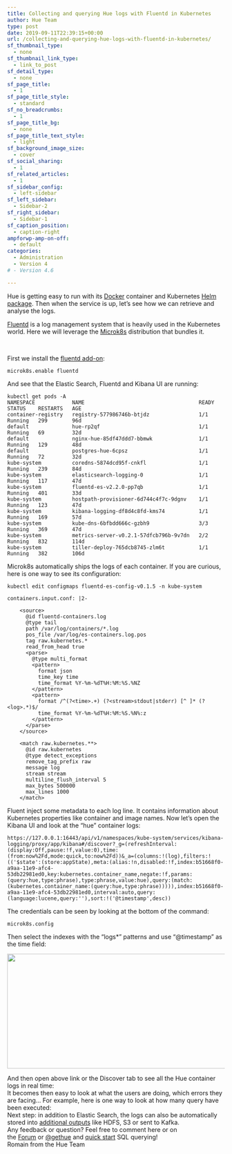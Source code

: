 ```yaml
---
title: Collecting and querying Hue logs with Fluentd in Kubernetes
author: Hue Team
type: post
date: 2019-09-11T22:39:15+00:00
url: /collecting-and-querying-hue-logs-with-fluentd-in-kubernetes/
sf_thumbnail_type:
  - none
sf_thumbnail_link_type:
  - link_to_post
sf_detail_type:
  - none
sf_page_title:
  - 1
sf_page_title_style:
  - standard
sf_no_breadcrumbs:
  - 1
sf_page_title_bg:
  - none
sf_page_title_text_style:
  - light
sf_background_image_size:
  - cover
sf_social_sharing:
  - 1
sf_related_articles:
  - 1
sf_sidebar_config:
  - left-sidebar
sf_left_sidebar:
  - Sidebar-2
sf_right_sidebar:
  - Sidebar-1
sf_caption_position:
  - caption-right
ampforwp-amp-on-off:
  - default
categories:
  - Administration
  - Version 4
# - Version 4.6

---
```

Hue is getting easy to run with its [Docker][1] container and Kubernetes [Helm package][2]. Then when the service is up, let&#8217;s see how we can retrieve and analyse the logs.

[Fluentd][3] is a log management system that is heavily used in the Kubernetes world. Here we will leverage the [Microk8s][4] distribution that bundles it.

&nbsp;

First we install the [fluentd add-on][5]:

<pre><code class="bash">microk8s.enable fluentd
</code></pre>

And see that the Elastic Search, Fluentd and Kibana UI are running:

<pre><code class="bash">kubectl get pods -A
NAMESPACE            NAME                                     READY   STATUS    RESTARTS   AGE
container-registry   registry-577986746b-btjdz                1/1     Running   299        96d
default              hue-rp2qf                                1/1     Running   69         32d
default              nginx-hue-85df47ddd7-bbmwk               1/1     Running   129        48d
default              postgres-hue-6cpsz                       1/1     Running   72         32d
kube-system          coredns-5874dcd95f-cnkfl                 1/1     Running   239        84d
kube-system          elasticsearch-logging-0                  1/1     Running   117        47d
kube-system          fluentd-es-v2.2.0-pp7qb                  1/1     Running   401        33d
kube-system          hostpath-provisioner-6d744c4f7c-9dgnv    1/1     Running   123        47d
kube-system          kibana-logging-df8d4c8fd-kms74           1/1     Running   169        57d
kube-system          kube-dns-6bfbdd666c-gzbh9                3/3     Running   369        47d
kube-system          metrics-server-v0.2.1-57dfcb796b-9v7dn   2/2     Running   832        114d
kube-system          tiller-deploy-765dcb8745-zlm6t           1/1     Running   382        106d
</code></pre>

Microk8s automatically ships the logs of each container. If you are curious, here is one way to see its configuration:

<pre><code class="bash">kubectl edit configmaps fluentd-es-config-v0.1.5 -n kube-system
</code></pre>

<pre><code class="bash">containers.input.conf: |2-

    &lt;source&gt;
      @id fluentd-containers.log
      @type tail
      path /var/log/containers/*.log
      pos_file /var/log/es-containers.log.pos
      tag raw.kubernetes.*
      read_from_head true
      &lt;parse&gt;
        @type multi_format
        &lt;pattern&gt;
          format json
          time_key time
          time_format %Y-%m-%dT%H:%M:%S.%NZ
        &lt;/pattern&gt;
        &lt;pattern&gt;
          format /^(?&lt;time&gt;.+) (?&lt;stream&gt;stdout|stderr) [^ ]* (?&lt;log&gt;.*)$/
          time_format %Y-%m-%dT%H:%M:%S.%N%:z
        &lt;/pattern&gt;
      &lt;/parse&gt;
    &lt;/source&gt;

    &lt;match raw.kubernetes.**&gt;
      @id raw.kubernetes
      @type detect_exceptions
      remove_tag_prefix raw
      message log
      stream stream
      multiline_flush_interval 5
      max_bytes 500000
      max_lines 1000
    &lt;/match&gt;
</code></pre>

Fluent inject some metadata to each log line. It contains information about Kubernetes properties like container and image names. Now let&#8217;s open the Kibana UI and look at the &#8220;hue&#8221; container logs:

<pre><code class="bash">https://127.0.0.1:16443/api/v1/namespaces/kube-system/services/kibana-logging/proxy/app/kibana#/discover?_g=(refreshInterval:(display:Off,pause:!f,value:0),time:(from:now%2Fd,mode:quick,to:now%2Fd))&_a=(columns:!(log),filters:!(('$state':(store:appState),meta:(alias:!n,disabled:!f,index:b51668f0-a9aa-11e9-afc4-53db22981ed0,key:kubernetes.container_name,negate:!f,params:(query:hue,type:phrase),type:phrase,value:hue),query:(match:(kubernetes.container_name:(query:hue,type:phrase))))),index:b51668f0-a9aa-11e9-afc4-53db22981ed0,interval:auto,query:(language:lucene,query:''),sort:!('@timestamp',desc))
</code></pre>

The credentials can be seen by looking at the bottom of the command:

<pre><code class="bash">microk8s.config
</code></pre>

Then select the indexes with the &#8220;logs*&#8221; patterns and use &#8220;@timestamp&#8221; as the time field:

[<img class="alignnone wp-image-6081" src="https://cdn.gethue.com/uploads/2019/09/es_index_pattern.png" alt="" width="509" height="266" />][6]



<div>
  And then open above link or the Discover tab to see all the Hue container logs in real time:
</div>



<div>
</div>

<div>
  <a href="https://cdn.gethue.com/uploads/2019/09/es_container_hue.png"><img class="alignnone wp-image-6080" src="https://cdn.gethue.com/uploads/2019/09/es_container_hue.png" alt="" /></a>
</div>



<div>
  It becomes then easy to look at what the users are doing, which errors they are facing&#8230; For example, here is one way to look at how many query have been executed:
</div>



<div>
</div>

<div>
  <a href="https://cdn.gethue.com/uploads/2019/09/es_search_hits.png"><img class="alignnone wp-image-6079" src="https://cdn.gethue.com/uploads/2019/09/es_search_hits.png" alt="" /></a>
</div>



<div>
  Next step: in addition to Elastic Search, the logs can also be automatically stored into <a href="https://docs.fluentd.org/output">additional outputs</a> like HDFS, S3 or sent to Kafka.
</div>



<div>
</div>

<div>
  Any feedback or question? Feel free to comment here or on the <a href="https://discourse.gethue.com/">Forum</a> or <a href="https://twitter.com/gethue">@gethue</a> and <a href="https://docs.gethue.com/quickstart/">quick start</a> SQL querying!
</div>



<div>
  Romain from the Hue Team
</div>

<div>
</div>

 [1]: https://github.com/cloudera/hue/tree/master/tools/docker
 [2]: https://github.com/cloudera/hue/tree/master/tools/kubernetes
 [3]: https://www.fluentd.org
 [4]: https://microk8s.io
 [5]: https://microk8s.io/docs/#kubernetes-add-ons
 [6]: https://cdn.gethue.com/uploads/2019/09/es_index_pattern.png
